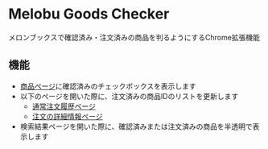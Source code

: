 # Melobu Goods Checker

メロンブックスで確認済み・注文済みの商品を判るようにするChrome拡張機能

## 機能

- [商品ページ](https://www.melonbooks.co.jp/detail/detail.php?product_id=2502182)に確認済みのチェックボックスを表示します
- 以下のページを開いた際に、注文済みの商品IDのリストを更新します
  - [通常注文履歴ページ](https://www.melonbooks.co.jp/mypage/history.php)
  - [注文の詳細情報ページ](https://www.melonbooks.co.jp/mypage/history_detail.php)
- 検索結果ページを開いた際に、確認済みまたは注文済みの商品を半透明で表示します
